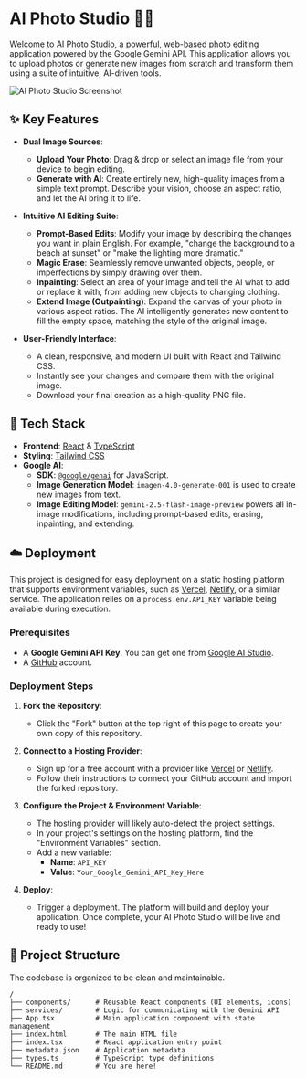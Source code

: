 # AI Photo Studio 📸✨

Welcome to AI Photo Studio, a powerful, web-based photo editing application powered by the Google Gemini API. This application allows you to upload photos or generate new images from scratch and transform them using a suite of intuitive, AI-driven tools.

![AI Photo Studio Screenshot](https://storage.googleapis.com/aistudio-hosting/readme_assets/ai-photo-studio-demo.gif)

## ✨ Key Features

- **Dual Image Sources**:
  - **Upload Your Photo**: Drag & drop or select an image file from your device to begin editing.
  - **Generate with AI**: Create entirely new, high-quality images from a simple text prompt. Describe your vision, choose an aspect ratio, and let the AI bring it to life.

- **Intuitive AI Editing Suite**:
  - **Prompt-Based Edits**: Modify your image by describing the changes you want in plain English. For example, "change the background to a beach at sunset" or "make the lighting more dramatic."
  - **Magic Erase**: Seamlessly remove unwanted objects, people, or imperfections by simply drawing over them.
  - **Inpainting**: Select an area of your image and tell the AI what to add or replace it with, from adding new objects to changing clothing.
  - **Extend Image (Outpainting)**: Expand the canvas of your photo in various aspect ratios. The AI intelligently generates new content to fill the empty space, matching the style of the original image.

- **User-Friendly Interface**:
  - A clean, responsive, and modern UI built with React and Tailwind CSS.
  - Instantly see your changes and compare them with the original image.
  - Download your final creation as a high-quality PNG file.

## 🚀 Tech Stack

- **Frontend**: [React](https://react.dev/) & [TypeScript](https://www.typescriptlang.org/)
- **Styling**: [Tailwind CSS](https://tailwindcss.com/)
- **Google AI**:
  - **SDK**: [`@google/genai`](https://www.npmjs.com/package/@google/genai) for JavaScript.
  - **Image Generation Model**: `imagen-4.0-generate-001` is used to create new images from text.
  - **Image Editing Model**: `gemini-2.5-flash-image-preview` powers all in-image modifications, including prompt-based edits, erasing, inpainting, and extending.

## ☁️ Deployment

This project is designed for easy deployment on a static hosting platform that supports environment variables, such as [Vercel](https://vercel.com/), [Netlify](https://www.netlify.com/), or a similar service. The application relies on a `process.env.API_KEY` variable being available during execution.

### Prerequisites

- A **Google Gemini API Key**. You can get one from [Google AI Studio](https://makersuite.google.com/app/apikey).
- A [GitHub](https://github.com/) account.

### Deployment Steps

1.  **Fork the Repository**:
    - Click the "Fork" button at the top right of this page to create your own copy of this repository.

2.  **Connect to a Hosting Provider**:
    - Sign up for a free account with a provider like [Vercel](https://vercel.com/) or [Netlify](https://www.netlify.com/).
    - Follow their instructions to connect your GitHub account and import the forked repository.

3.  **Configure the Project & Environment Variable**:
    - The hosting provider will likely auto-detect the project settings.
    - In your project's settings on the hosting platform, find the "Environment Variables" section.
    - Add a new variable:
      - **Name**: `API_KEY`
      - **Value**: `Your_Google_Gemini_API_Key_Here`

4.  **Deploy**:
    - Trigger a deployment. The platform will build and deploy your application. Once complete, your AI Photo Studio will be live and ready to use!

## 📂 Project Structure

The codebase is organized to be clean and maintainable.

```
/
├── components/      # Reusable React components (UI elements, icons)
├── services/        # Logic for communicating with the Gemini API
├── App.tsx          # Main application component with state management
├── index.html       # The main HTML file
├── index.tsx        # React application entry point
├── metadata.json    # Application metadata
├── types.ts         # TypeScript type definitions
└── README.md        # You are here!
```